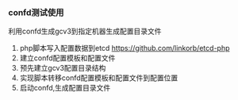 ### confd测试使用
利用confd生成gcv3到指定机器生成配置目录文件

1. php脚本写入配置数据到etcd
https://github.com/linkorb/etcd-php
2. 建立confd配置模板和配置文件
3. 预先建立gcv3配置目录结构
3. 实现脚本转移confd配置模板和配置文件到配置位置
4. 启动confd,生成配置目录文件
